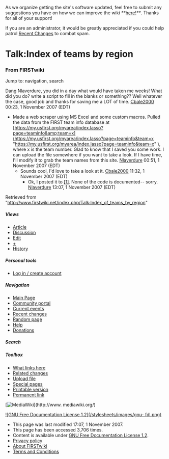As we organize getting the site's software updated, feel free to submit any
suggestions you have on how we can improve the wiki
_**_[here!](/index.php/User:Hallry/Suggestions "User:Hallry/Suggestions"
)_**_. Thanks for all of your support!

If you are an administrator, it would be greatly appreciated if you could help
patrol [Recent Changes](/index.php/Special:Recentchanges
"Special:Recentchanges" ) to combat spam.

# Talk:Index of teams by region

### From FIRSTwiki

Jump to: navigation, search

Dang Nlaverdure, you did in a day what would have taken me weeks! What did you
do? write a script to fill in the blanks or something?? Well whatever the
case, good job and thanks for saving me a LOT of time.
[Cbale2000](/index.php/User:Cbale2000 "User:Cbale2000" ) 00:23, 1 November
2007 (EDT)

  * Made a web scraper using MS Excel and some custom macros. Pulled the data from the FIRST team info database at [https://my.usfirst.org/myarea/index.lasso?page=teaminfo&amp;team=x](https://my.usfirst.org/myarea/index.lasso?page=teaminfo&team=x "https://my.usfirst.org/myarea/index.lasso?page=teaminfo&team=x" ), where x is the team number. Glad to know that I saved you some work. I can upload the file somewhere if you want to take a look. If I have time, I'll modify it to grab the team names from this site. [Nlaverdure](/index.php/User:Nlaverdure "User:Nlaverdure" ) 00:51, 1 November 2007 (EDT) 
    * Sounds cool, I'd love to take a look at it. [Cbale2000](/index.php/User:Cbale2000 "User:Cbale2000" ) 11:32, 1 November 2007 (EDT) 
      * Ok, I posted it to [[1]](http://nate.laverdure.googlepages.com/team_locations.xls "http://nate.laverdure.googlepages.com/team_locations.xls" ). None of the code is documented-- sorry. [Nlaverdure](/index.php/User:Nlaverdure "User:Nlaverdure" ) 13:07, 1 November 2007 (EDT) 

Retrieved from
"<http://www.firstwiki.net/index.php/Talk:Index_of_teams_by_region>"

##### Views

  * [Article](/index.php/Index_of_teams_by_region)
  * [Discussion](/index.php/Talk:Index_of_teams_by_region)
  * [Edit](/index.php?title=Talk:Index_of_teams_by_region&action=edit)
  * [+](/index.php?title=Talk:Index_of_teams_by_region&action=edit&section=new)
  * [History](/index.php?title=Talk:Index_of_teams_by_region&action=history)

##### Personal tools

  * [Log in / create account](/index.php?title=Special:Userlogin&returnto=Talk:Index_of_teams_by_region)

[](/index.php/Main_Page "Main Page" )

##### Navigation

  * [Main Page](/index.php/Main_Page)
  * [Community portal](/index.php/FIRSTwiki:Community_portal)
  * [Current events](/index.php/Current_events)
  * [Recent changes](/index.php/Special:Recentchanges)
  * [Random page](/index.php/Special:Random)
  * [Help](/index.php/FIRSTwiki:Help)
  * [Donations](/index.php/FIRSTwiki:Site_support)

##### Search



##### Toolbox

  * [What links here](/index.php/Special:Whatlinkshere/Talk:Index_of_teams_by_region)
  * [Related changes](/index.php/Special:Recentchangeslinked/Talk:Index_of_teams_by_region)
  * [Upload file](/index.php/Special:Upload)
  * [Special pages](/index.php/Special:Specialpages)
  * [Printable version](/index.php?title=Talk:Index_of_teams_by_region&printable=yes)
  * [Permanent link](/index.php?title=Talk:Index_of_teams_by_region&oldid=63908)

[![MediaWiki](/skins/common/images/poweredby_mediawiki_88x31.png)](http://www.
mediawiki.org/)

[![GNU Free Documentation License 1.2](/stylesheets/images/gnu-
fdl.png)](http://www.gnu.org/copyleft/fdl.html)

  * This page was last modified 17:07, 1 November 2007.
  * This page has been accessed 3,706 times.
  * Content is available under [GNU Free Documentation License 1.2](http://www.gnu.org/copyleft/fdl.html "http://www.gnu.org/copyleft/fdl.html" ).
  * [Privacy policy](/index.php/FIRSTwiki:Privacy_policy "FIRSTwiki:Privacy policy" )
  * [About FIRSTwiki](/index.php/FIRSTwiki:About "FIRSTwiki:About" )
  * [Terms and Conditions](/index.php/FIRSTwiki:Terms_and_conditions "FIRSTwiki:Terms and conditions" )

